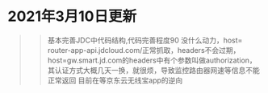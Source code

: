 2021年3月10日更新
=
>>基本完善JDC中代码结构,代码完善程度90
>>没什么动力，host= router-app-api.jdcloud.com/正常抓取，headers不会过期，host=gw.smart.jd.com的headers中有个参数叫做authorization，其认证方式大概几天一换，就很烦，导致监控路由器网速等信息不能正常返回
>>目前在等京东云无线宝app的逆向
